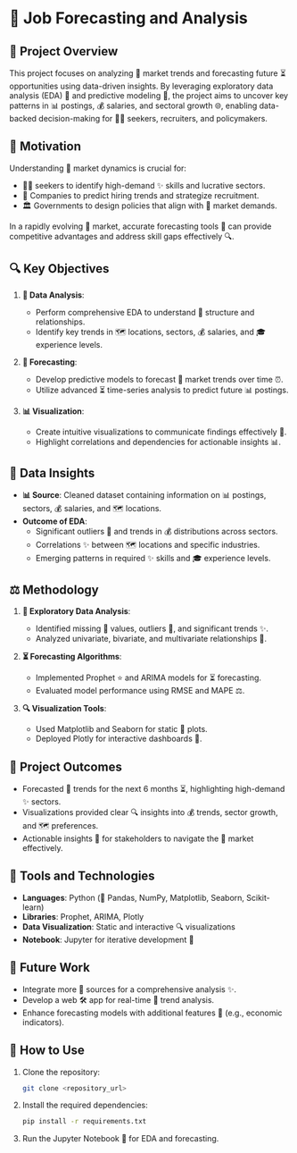 # 💼 Job Forecasting and Analysis

## 🔗 Project Overview
This project focuses on analyzing 💼 market trends and forecasting future ⏳ opportunities using data-driven insights. By leveraging exploratory data analysis (EDA) 🔬 and predictive modeling 🧐, the project aims to uncover key patterns in 📊 postings, 💰 salaries, and sectoral growth 🌐, enabling data-backed decision-making for 🧑‍💼 seekers, recruiters, and policymakers.

## 🎯 Motivation
Understanding 💼 market dynamics is crucial for:
- 🧑‍💼 seekers to identify high-demand ✨ skills and lucrative sectors.
- 🏢 Companies to predict hiring trends and strategize recruitment.
- 🏛️ Governments to design policies that align with 💼 market demands.

In a rapidly evolving 💼 market, accurate forecasting tools 🔧 can provide competitive advantages and address skill gaps effectively 🔍.

## 🔍 Key Objectives
1. **🔢 Data Analysis**:
   - Perform comprehensive EDA to understand 🔢 structure and relationships.
   - Identify key trends in 🗺️ locations, sectors, 💰 salaries, and 🎓 experience levels.

2. **🔬 Forecasting**:
   - Develop predictive models to forecast 💼 market trends over time ⏰.
   - Utilize advanced ⏳ time-series analysis to predict future 📊 postings.

3. **📊 Visualization**:
   - Create intuitive visualizations to communicate findings effectively 🔎.
   - Highlight correlations and dependencies for actionable insights 📊.

## 🔢 Data Insights
- **📊 Source**: Cleaned dataset containing information on 📊 postings, sectors, 💰 salaries, and 🗺️ locations.
- **Outcome of EDA**:
  - Significant outliers 🚫 and trends in 💰 distributions across sectors.
  - Correlations ✨ between 🗺️ locations and specific industries.
  - Emerging patterns in required ✨ skills and 🎓 experience levels.

## ⚖️ Methodology
1. **🔬 Exploratory Data Analysis**:
   - Identified missing 🔌 values, outliers 🚫, and significant trends ✨.
   - Analyzed univariate, bivariate, and multivariate relationships 🔄.

2. **⏳ Forecasting Algorithms**:
   - Implemented Prophet ⭐ and ARIMA models for ⏳ forecasting.
   - Evaluated model performance using RMSE and MAPE ⚖️.

3. **🔍 Visualization Tools**:
   - Used Matplotlib and Seaborn for static 🔬 plots.
   - Deployed Plotly for interactive dashboards 🔧.

## 🎯 Project Outcomes
- Forecasted 💼 trends for the next 6 months ⏳, highlighting high-demand ✨ sectors.
- Visualizations provided clear 🔍 insights into 💰 trends, sector growth, and 🗺️ preferences.
- Actionable insights 🔢 for stakeholders to navigate the 💼 market effectively.

## 🔧 Tools and Technologies
- **Languages**: Python (🔢 Pandas, NumPy, Matplotlib, Seaborn, Scikit-learn)
- **Libraries**: Prophet, ARIMA, Plotly
- **Data Visualization**: Static and interactive 🔍 visualizations
- **Notebook**: Jupyter for iterative development 🔢

## 🌟 Future Work
- Integrate more 🔢 sources for a comprehensive analysis ✨.
- Develop a web 🛠️ app for real-time 💼 trend analysis.
- Enhance forecasting models with additional features 🔎 (e.g., economic indicators).

## 🔑 How to Use
1. Clone the repository:
   ```bash
   git clone <repository_url>
   ```
2. Install the required dependencies:
   ```bash
   pip install -r requirements.txt
   ```
3. Run the Jupyter Notebook 🔬 for EDA and forecasting.
